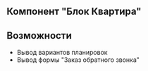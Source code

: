 ## Компонент "Блок Квартира"

## Возможности
* Вывод вариантов планировок
* Вывод формы "Заказ обратного звонка"
